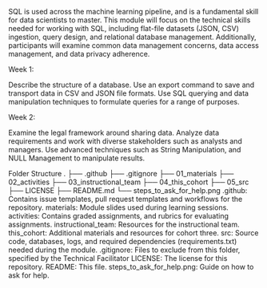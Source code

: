SQL is used across the machine learning pipeline, and is a fundamental skill for data scientists to master. 
This module will focus on the technical skills needed for working with SQL, including flat-file datasets (JSON, CSV) ingestion, query design, and relational database management. 
Additionally, participants will examine common data management concerns, data access management, and data privacy adherence.

Week 1:

Describe the structure of a database.
Use an export command to save and transport data in CSV and JSON file formats.
Use SQL querying and data manipulation techniques to formulate queries for a range of purposes.

Week 2:

Examine the legal framework around sharing data.
Analyze data requirements and work with diverse stakeholders such as analysts and managers.
Use advanced techniques such as String Manipulation, and NULL Management to manipulate results.

Folder Structure
.
├── .github
├── .gitignore
├── 01_materials
├── 02_activities
├── 03_instructional_team
├── 04_this_cohort
├── 05_src
├── LICENSE
├── README.md
└── steps_to_ask_for_help.png
.github: Contains issue templates, pull request templates and workflows for the repository.
materials: Module slides used during learning sessions.
activities: Contains graded assignments, and rubrics for evaluating assignments.
instructional_team: Resources for the instructional team.
this_cohort: Additional materials and resources for cohort three.
src: Source code, databases, logs, and required dependencies (requirements.txt) needed during the module.
.gitignore: Files to exclude from this folder, specified by the Technical Facilitator
LICENSE: The license for this repository.
README: This file.
steps_to_ask_for_help.png: Guide on how to ask for help.
